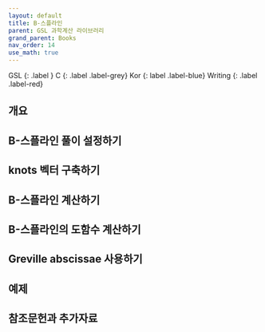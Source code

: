 ```yaml
---
layout: default
title: B-스플라인
parent: GSL 과학계산 라이브러리
grand_parent: Books
nav_order: 14
use_math: true
---
```


GSL
{: .label }
C
{: .label .label-grey}
Kor
{: label .label-blue}
Writing
{: .label .label-red}


## 개요

## B-스플라인 풀이 설정하기

## knots 벡터 구축하기

## B-스플라인 계산하기

## B-스플라인의 도함수 계산하기

## Greville abscissae 사용하기

## 예제

## 참조문헌과 추가자료